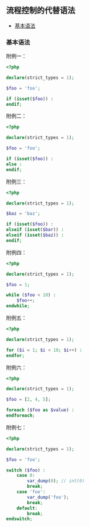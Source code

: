 ## 流程控制的代替语法

* [基本语法](#基本语法)

### 基本语法

附例一：

```php
<?php

declare(strict_types = 1);

$foo = 'foo';

if (isset($foo)) :
endif;

```

附例二：

```php
<?php

declare(strict_types = 1);

$foo = 'foo';

if (isset($foo)) :
else :
endif;

```

附例三：

```php
<?php

declare(strict_types = 1);

$baz = 'baz';

if (isset($foo)) :
elseif (isset($bar)) :
elseif (isset($baz)) :
endif;

```

附例四：

```php
<?php

declare(strict_types = 1);

$foo = 1;

while ($foo < 10) :
    $foo++;
endwhile;

```

附例五：

```php
<?php

declare(strict_types = 1);

for ($i = 1; $i < 10; $i++) :
endfor;

```

附例六：

```php
<?php

declare(strict_types = 1);

$foo = [2, 4, 5];

foreach ($foo as $value) :
endforeach;

```

附例七：

```php
<?php

declare(strict_types = 1);

$foo = 'foo';

switch ($foo) :
    case 0:
        var_dump(0); // int(0)
        break;
    case 'foo':
        var_dump('foo');
        break;
    default:
        break;
endswitch;

```

